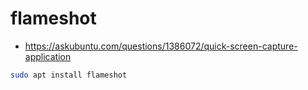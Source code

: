 # flameshot

- https://askubuntu.com/questions/1386072/quick-screen-capture-application

``` bash
sudo apt install flameshot
```